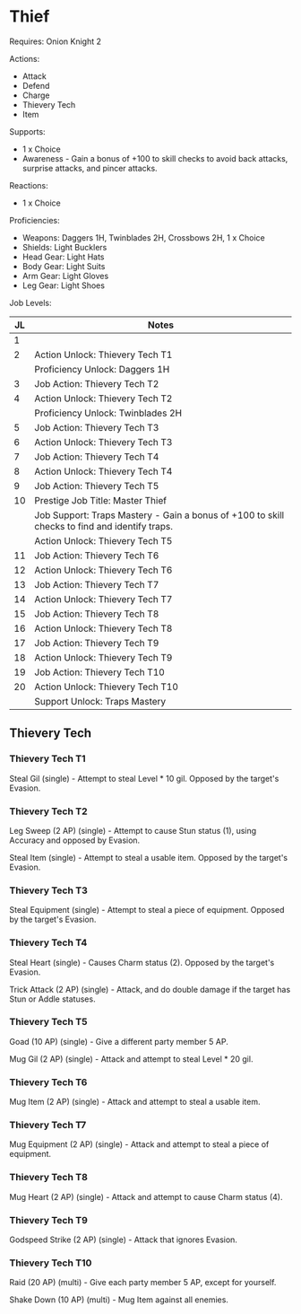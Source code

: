 # Thief

Requires: Onion Knight 2

Actions:

- Attack
- Defend
- Charge
- Thievery Tech
- Item

Supports:

- 1 x Choice
- Awareness - Gain a bonus of +100 to skill checks to avoid back attacks, surprise attacks, and pincer attacks.

Reactions:

- 1 x Choice

Proficiencies:

- Weapons: Daggers 1H, Twinblades 2H, Crossbows 2H, 1 x Choice
- Shields: Light Bucklers
- Head Gear: Light Hats
- Body Gear: Light Suits
- Arm Gear: Light Gloves
- Leg Gear: Light Shoes

Job Levels:

| JL | Notes |
| --- | --- |
| 1 | 
| 2 | Action Unlock: Thievery Tech T1
|   | Proficiency Unlock: Daggers 1H
| 3 | Job Action: Thievery Tech T2
| 4 | Action Unlock: Thievery Tech T2
|   | Proficiency Unlock: Twinblades 2H
| 5 | Job Action: Thievery Tech T3
| 6 | Action Unlock: Thievery Tech T3
| 7 | Job Action: Thievery Tech T4
| 8 | Action Unlock: Thievery Tech T4
| 9 | Job Action: Thievery Tech T5
| 10 | Prestige Job Title: Master Thief
|    | Job Support: Traps Mastery - Gain a bonus of +100 to skill checks to find and identify traps.
|    | Action Unlock: Thievery Tech T5
| 11 | Job Action: Thievery Tech T6
| 12 | Action Unlock: Thievery Tech T6
| 13 | Job Action: Thievery Tech T7
| 14 | Action Unlock: Thievery Tech T7
| 15 | Job Action: Thievery Tech T8
| 16 | Action Unlock: Thievery Tech T8
| 17 | Job Action: Thievery Tech T9
| 18 | Action Unlock: Thievery Tech T9
| 19 | Job Action: Thievery Tech T10
| 20 | Action Unlock: Thievery Tech T10
|    | Support Unlock: Traps Mastery

## Thievery Tech

### Thievery Tech T1

Steal Gil (single) - Attempt to steal Level * 10 gil. Opposed by the target's Evasion.

### Thievery Tech T2

Leg Sweep (2 AP) (single) - Attempt to cause Stun status (1), using Accuracy and opposed by Evasion.

Steal Item (single) - Attempt to steal a usable item. Opposed by the target's Evasion.

### Thievery Tech T3

Steal Equipment (single) - Attempt to steal a piece of equipment. Opposed by the target's Evasion.

### Thievery Tech T4

Steal Heart (single) - Causes Charm status (2). Opposed by the target's Evasion.

Trick Attack (2 AP) (single) - Attack, and do double damage if the target has Stun or Addle statuses.

### Thievery Tech T5

Goad (10 AP) (single) - Give a different party member 5 AP.

Mug Gil (2 AP) (single) - Attack and attempt to steal Level * 20 gil.

### Thievery Tech T6

Mug Item (2 AP) (single) - Attack and attempt to steal a usable item.

### Thievery Tech T7

Mug Equipment (2 AP) (single) - Attack and attempt to steal a piece of equipment.

### Thievery Tech T8

Mug Heart (2 AP) (single) - Attack and attempt to cause Charm status (4).

### Thievery Tech T9

Godspeed Strike (2 AP) (single) - Attack that ignores Evasion.

### Thievery Tech T10

Raid (20 AP) (multi) - Give each party member 5 AP, except for yourself.

Shake Down (10 AP) (multi) - Mug Item against all enemies.
